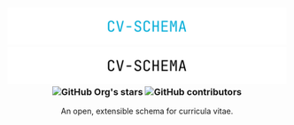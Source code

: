 <h3 align="center">
    <img alt="CV Schema" src="https://github.com/cv-schema/.github/raw/main/assets/Banner%20Dark.svg#gh-dark-mode-only"/>
    <img alt="CV Schema" src="https://github.com/cv-schema/.github/raw/main/assets/Banner%20Light.svg#gh-light-mode-only"/>
    <img alt="GitHub Org's stars" src="https://img.shields.io/github/stars/cv-schema?color=00ADD8&style=for-the-badge">
    <img alt="GitHub contributors" src="https://img.shields.io/github/contributors/cv-schema/schema?color=F7DF1E&style=for-the-badge">
</h3>
<p align="center">
    An open, extensible schema for curricula vitae.
</p>
